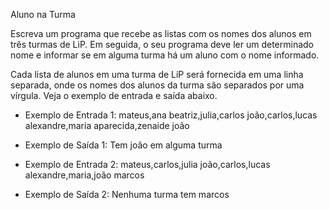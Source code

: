 Aluno na Turma

Escreva um programa que recebe as listas com os nomes dos alunos em três
turmas de LiP. Em seguida, o seu programa deve ler um determinado nome e
informar se em alguma turma há um aluno com o nome informado.

Cada lista de alunos em uma turma de LiP será fornecida em uma linha separada,
onde os nomes dos alunos da turma são separados por uma vírgula. Veja o exemplo de entrada
e saída abaixo.


- Exemplo de Entrada 1:
mateus,ana beatriz,julia,carlos
joão,carlos,lucas
alexandre,maria aparecida,zenaide
joão

- Exemplo de Saída 1:
Tem joão em alguma turma


- Exemplo de Entrada 2:
mateus,carlos,julia
joão,carlos,lucas
alexandre,maria,joão
marcos

- Exemplo de Saída 2:
Nenhuma turma tem marcos
